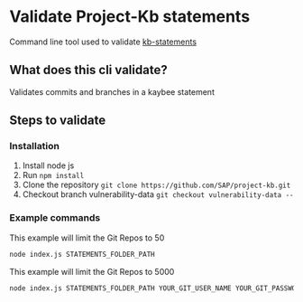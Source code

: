 # Validate Project-Kb statements
Command line tool used to validate [kb-statements](https://github.com/SAP/project-kb/tree/vulnerability-data/statements)

## What does this cli validate?
Validates commits and branches in a kaybee statement

## Steps to validate
### Installation
1. Install node js
2. Run `npm install`
3. Clone the repository `git clone https://github.com/SAP/project-kb.git`
4. Checkout branch vulnerability-data `git checkout vulnerability-data --`

### Example commands
This example will limit the Git Repos to 50
```sh
node index.js STATEMENTS_FOLDER_PATH
```

This example will limit the Git Repos to 5000
```sh
node index.js STATEMENTS_FOLDER_PATH YOUR_GIT_USER_NAME YOUR_GIT_PASSWORD
```
